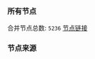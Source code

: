### 所有节点
合并节点总数: `5236`
[节点链接](https://github.com/rzhy1/33/raw/master/sub/sub_merge_base64.txt)

### 节点来源
